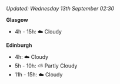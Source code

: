 *Updated: Wednesday 13th September 02:30*

**Glasgow**

* 4h - 15h: :cloud: Cloudy

**Edinburgh**

* 4h: :cloud: Cloudy
* 5h - 10h: :partly_sunny: Partly Cloudy
* 11h - 15h: :cloud: Cloudy

